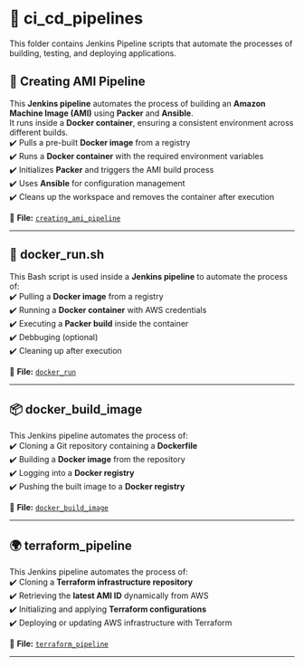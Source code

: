 # 📂 ci_cd_pipelines  

This folder contains Jenkins Pipeline scripts that automate the processes of building, testing, and deploying applications.  

## 🚀 Creating AMI Pipeline  

This **Jenkins pipeline** automates the process of building an **Amazon Machine Image (AMI)** using **Packer** and **Ansible**.  
It runs inside a **Docker container**, ensuring a consistent environment across different builds.   
✔️ Pulls a pre-built **Docker image** from a registry  
✔️ Runs a **Docker container** with the required environment variables  
✔️ Initializes **Packer** and triggers the AMI build process  
✔️ Uses **Ansible** for configuration management  
✔️ Cleans up the workspace and removes the container after execution  

📄 **File:** [`creating_ami_pipeline`](Jenkinsfiles/creating_ami_pipeline)  

---
## 🐳 docker_run.sh  

This Bash script is used inside a **Jenkins pipeline** to automate the process of:  
✔️ Pulling a **Docker image** from a registry  
✔️ Running a **Docker container** with AWS credentials  
✔️ Executing a **Packer build** inside the container  
✔️ Debbuging (optional)  
✔️ Cleaning up after execution  


📄 **File:** [`docker_run`](Jenkinsfiles/docker_run)  

---

## 📦 docker_build_image  

This Jenkins pipeline automates the process of:  
✔️ Cloning a Git repository containing a **Dockerfile**  
✔️ Building a **Docker image** from the repository  
✔️ Logging into a **Docker registry**  
✔️ Pushing the built image to a **Docker registry**  

📄 **File:** [`docker_build_image`](Jenkinsfiles/docker_build_image)  

---

## 🌍 terraform_pipeline  
This Jenkins pipeline automates the process of:  
✔️ Cloning a **Terraform infrastructure repository**  
✔️ Retrieving the **latest AMI ID** dynamically from AWS  
✔️ Initializing and applying **Terraform configurations**  
✔️ Deploying or updating AWS infrastructure with Terraform  

📄 **File:** [`terraform_pipeline`](Jenkinsfiles/terraform_pipeline)  

---
